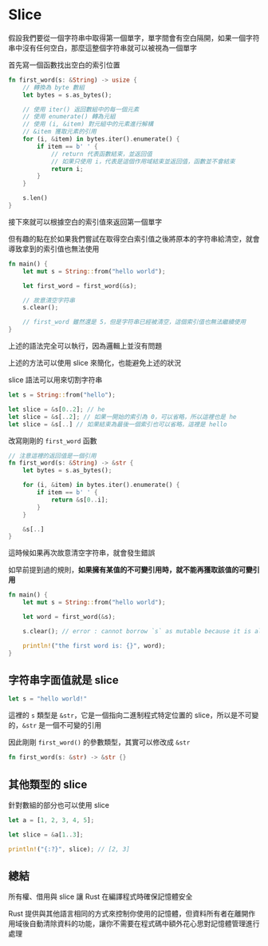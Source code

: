 # Slice

假設我們要從一個字符串中取得第一個單字，單字間會有空白隔開，如果一個字符串中沒有任何空白，那麼這整個字符串就可以被視為一個單字

首先寫一個函數找出空白的索引位置

```rust
fn first_word(s: &String) -> usize {
    // 轉換為 byte 數組
    let bytes = s.as_bytes();

    // 使用 iter() 返回數組中的每一個元素
    // 使用 enumerate() 轉為元組
    // 使用 (i, &item) 對元組中的元素進行解構
    // &item 獲取元素的引用
    for (i, &item) in bytes.iter().enumerate() {
        if item == b' ' {
            // return 代表函數結束，並返回值
            // 如果只使用 i，代表是這個作用域結束並返回值，函數並不會結束
            return i;
        }
    }

    s.len()
}
```

接下來就可以根據空白的索引值來返回第一個單字

但有趣的點在於如果我們嘗試在取得空白索引值之後將原本的字符串給清空，就會導致拿到的索引值也無法使用

```rust
fn main() {
    let mut s = String::from("hello world");

    let first_word = first_word(&s);

    // 故意清空字符串
    s.clear();

    // first_word 雖然還是 5，但是字符串已經被清空，這個索引值也無法繼續使用
}
```

上述的語法完全可以執行，因為邏輯上並沒有問題

上述的方法可以使用 slice 來簡化，也能避免上述的狀況

slice 語法可以用來切割字符串

```rust
let s = String::from("hello");

let slice = &s[0..2]; // he
let slice = &s[..2]; // 如果一開始的索引為 0，可以省略，所以這裡也是 he
let slice = &s[..] // 如果結束為最後一個索引也可以省略，這裡是 hello
```

改寫剛剛的 `first_word` 函數

```rust
// 注意這裡的返回值是一個引用
fn first_word(s: &String) -> &str {
    let bytes = s.as_bytes();

    for (i, &item) in bytes.iter().enumerate() {
        if item == b' ' {
            return &s[0..i];
        }
    }

    &s[..]
}
```

這時候如果再次故意清空字符串，就會發生錯誤

如早前提到過的規則，**如果擁有某值的不可變引用時，就不能再獲取該值的可變引用**

```rust
fn main() {
    let mut s = String::from("hello world");

    let word = first_word(&s);

    s.clear(); // error : cannot borrow `s` as mutable because it is also borrowed as immutable

    println!("the first word is: {}", word);
}
```

## 字符串字面值就是 slice

```rust
let s = "hello world!"
```

這裡的 `s` 類型是 `&str`，它是一個指向二進制程式特定位置的 slice，所以是不可變的，`&str` 是一個不可變的引用

因此剛剛 `first_word()` 的參數類型，其實可以修改成 `&str`

```rust
fn first_word(s: &str) -> &str {}
```

## 其他類型的 slice

針對數組的部分也可以使用 slice

```rust
let a = [1, 2, 3, 4, 5];

let slice = &a[1..3];

println!("{:?}", slice); // [2, 3]
```

## 總結

所有權、借用與 slice 讓 Rust 在編譯程式時確保記憶體安全

Rust 提供與其他語言相同的方式來控制你使用的記憶體，但資料所有者在離開作用域後自動清除資料的功能，讓你不需要在程式碼中額外花心思對記憶體管理進行處理
